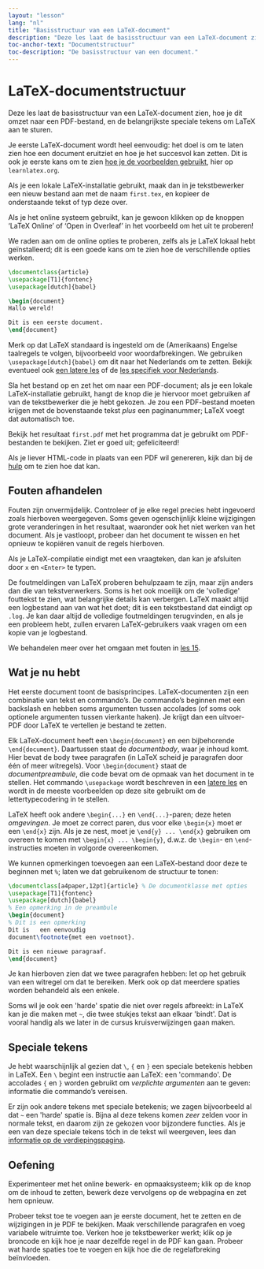 ```yaml
---
layout: "lesson"
lang: "nl"
title: "Basisstructuur van een LaTeX-document"
description: "Deze les laat de basisstructuur van een LaTeX-document zien, hoe je dit omzet naar een PDF-bestand, en de belangrijkste speciale tekens om LaTeX aan te sturen."
toc-anchor-text: "Documentstructuur"
toc-description: "De basisstructuur van een document."
---
```


# LaTeX-documentstructuur

<span
  class="summary">Deze les laat de basisstructuur van een LaTeX-document zien, hoe je dit omzet naar een PDF-bestand, en de belangrijkste speciale tekens om LaTeX aan te sturen.</span>

Je eerste LaTeX-document wordt heel eenvoudig: het doel is om te laten zien hoe een document eruitziet en hoe je het succesvol kan zetten. 
Dit is ook je eerste kans om te zien [hoe je de voorbeelden gebruikt](help), hier op `learnlatex.org`.

Als je een lokale LaTeX-installatie gebruikt, maak dan in je tekstbewerker een nieuw bestand aan met de naam `first.tex`, en kopieer de onderstaande tekst of typ deze over.

Als je het online systeem gebruikt, kan je gewoon klikken op de knoppen ‘LaTeX Online’ of ‘Open in Overleaf’ in het voorbeeld om het uit te proberen!

<p
  class="hint">We raden aan om de online opties te proberen, zelfs als je LaTeX lokaal hebt geïnstalleerd; dit is een goede kans om te zien hoe de verschillende opties werken.</p>

```latex
\documentclass{article}
\usepackage[T1]{fontenc}
\usepackage[dutch]{babel}

\begin{document}
Hallo wereld!

Dit is een eerste document.
\end{document}
```

Merk op dat LaTeX standaard is ingesteld om de (Amerikaans) Engelse taalregels te volgen, bijvoorbeeld voor woordafbrekingen.
We gebruiken `\usepackage[dutch]{babel}` om dit naar het Nederlands om te zetten.
Bekijk eventueel ook [een latere les](more-06) of de [les specifiek voor Nederlands](language-01).

Sla het bestand op en zet het om naar een PDF-document; 
als je een lokale LaTeX-installatie gebruikt, hangt de knop die je hiervoor moet gebruiken af van de tekstbewerker die je hebt gekozen.
Je zou een PDF-bestand moeten krijgen met de bovenstaande tekst _plus_ een paginanummer;
LaTeX voegt dat automatisch toe.

Bekijk het resultaat `first.pdf` met het programma dat je gebruikt om PDF-bestanden te bekijken.
Ziet er goed uit; gefeliciteerd!

Als je liever HTML-code in plaats van een PDF wil genereren, kijk dan bij de
[hulp](./help) om te zien hoe dat kan.

## Fouten afhandelen

Fouten zijn onvermijdelijk.
Controleer of je elke regel precies hebt ingevoerd zoals hierboven weergegeven.
Soms geven ogenschijnlijk kleine wijzigingen grote veranderingen in het resultaat, waaronder ook het niet werken van het document.
Als je vastloopt, probeer dan het document te wissen en het opnieuw te kopiëren vanuit de regels hierboven.

Als je LaTeX-compilatie eindigt met een vraagteken,  dan kan je afsluiten door `x` en `<Enter>` te typen.

De foutmeldingen van LaTeX proberen behulpzaam te zijn, maar zijn anders dan die van tekstverwerkers.
Soms is het ook moeilijk om de 'volledige' fouttekst te zien, wat belangrijke details kan verbergen. 
LaTeX maakt altijd een logbestand aan van wat het doet;
dit is een tekstbestand dat eindigt op `.log`.
Je kan daar altijd de volledige foutmeldingen terugvinden, en als je een probleem hebt, zullen ervaren LaTeX-gebruikers vaak vragen om een kopie van je logbestand.

<p
  class="hint">We behandelen meer over het omgaan met fouten in <a href="./lesson-15">les 15</a>.</p>

## Wat je nu hebt

Het eerste document toont de basisprincipes.
LaTeX-documenten zijn een combinatie van tekst en commando’s.
De commando’s beginnen met een backslash en hebben soms argumenten tussen accolades (of soms ook optionele argumenten tussen vierkante haken).
Je krijgt dan een uitvoer-PDF door LaTeX te vertellen je bestand te zetten.

Elk LaTeX-document heeft een `\begin{document}` en een bijbehorende `\end{document}`.
Daartussen staat de *documentbody*, waar je inhoud komt.
Hier bevat de body twee paragrafen (in LaTeX scheid je paragrafen door één of meer witregels).
Voor `\begin{document}` staat de *documentpreambule*, die code bevat om de opmaak van het document in te stellen.
Het commando `\usepackage` wordt beschreven in een [latere les](lesson-06) en wordt in de meeste voorbeelden op deze site gebruikt om de lettertypecodering in te stellen.

LaTeX heeft ook andere `\begin{...}` en `\end{...}`-paren; deze heten *omgevingen*.
Je moet ze correct paren, dus voor elke `\begin{x}` moet er een `\end{x}` zijn.
Als je ze nest, moet je `\end{y} ... \end{x}` gebruiken om overeen te komen met
`\begin{x} ... \begin{y}`, d.w.z. de `\begin`- en `\end`-instructies moeten in volgorde overeenkomen.

We kunnen opmerkingen toevoegen aan een LaTeX-bestand door deze te beginnen met `%`;
laten we dat gebruikenom de structuur te tonen:

```latex
\documentclass[a4paper,12pt]{article} % De documentklasse met opties
\usepackage[T1]{fontenc}
\usepackage[dutch]{babel}
% Een opmerking in de preambule
\begin{document}
% Dit is een opmerking
Dit is   een eenvoudig
document\footnote{met een voetnoot}.

Dit is een nieuwe paragraaf.
\end{document}
```

Je kan hierboven zien dat we twee paragrafen hebben: 
let op het gebruik van een witregel om dat te bereiken. 
Merk ook op dat meerdere spaties worden behandeld als een enkele.

Soms wil je ook een 'harde' spatie die niet over regels afbreekt:
in LaTeX kan je die maken met `~`, die twee stukjes tekst aan elkaar 'bindt'.
Dat is vooral handig als we later in de cursus kruisverwijzingen gaan maken.

## Speciale tekens

Je hebt waarschijnlijk al gezien dat ``\``, `{` en `}` een speciale betekenis hebben in LaTeX.
Een ``\`` begint een instructie aan LaTeX: een 'commando'. De accolades `{` en `}` worden gebruikt om _verplichte argumenten_ aan te geven: informatie die commando’s vereisen.

Er zijn ook andere tekens met speciale betekenis; we zagen bijvoorbeeld al dat `~`
een 'harde' spatie is. 
Bijna al deze tekens komen _zeer_ zelden voor in normale tekst, en daarom zijn ze gekozen voor bijzondere functies.
Als je een van deze speciale tekens tóch in de tekst wil weergeven, lees dan [informatie op de verdiepingspagina](more-03).

## Oefening

Experimenteer met het online bewerk- en opmaaksysteem; 
klik op de knop om de inhoud te zetten, bewerk deze vervolgens op de webpagina en zet hem opnieuw.

Probeer tekst toe te voegen aan je eerste document, het te zetten en de wijzigingen in je PDF te bekijken. 
Maak verschillende paragrafen en voeg variabele witruimte toe.
Verken hoe je tekstbewerker werkt; 
klik op je broncode en kijk hoe je naar dezelfde regel in de PDF kan gaan.
Probeer wat harde spaties toe te voegen en kijk hoe die de regelafbreking beïnvloeden.